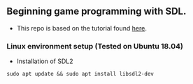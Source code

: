 ## Beginning game programming with SDL.

- This repo is based on the tutorial found [here](http://lazyfoo.net/tutorials/SDL/).

### Linux environment setup (Tested on Ubuntu 18.04)

- Installation of SDL2

```
sudo apt update && sudo apt install libsdl2-dev

```

